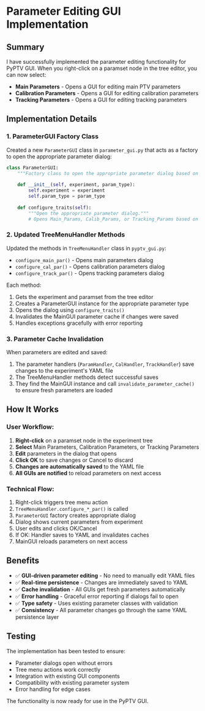 # Parameter Editing GUI Implementation

## Summary

I have successfully implemented the parameter editing functionality for PyPTV GUI. When you right-click on a paramset node in the tree editor, you can now select:

- **Main Parameters** - Opens a GUI for editing main PTV parameters
- **Calibration Parameters** - Opens a GUI for editing calibration parameters  
- **Tracking Parameters** - Opens a GUI for editing tracking parameters

## Implementation Details

### 1. ParameterGUI Factory Class

Created a new `ParameterGUI` class in `parameter_gui.py` that acts as a factory to open the appropriate parameter dialog:

```python
class ParameterGUI:
    """Factory class to open the appropriate parameter dialog based on parameter type."""
    
    def __init__(self, experiment, param_type):
        self.experiment = experiment
        self.param_type = param_type
        
    def configure_traits(self):
        """Open the appropriate parameter dialog."""
        # Opens Main_Params, Calib_Params, or Tracking_Params based on param_type
```

### 2. Updated TreeMenuHandler Methods

Updated the methods in `TreeMenuHandler` class in `pyptv_gui.py`:

- `configure_main_par()` - Opens main parameters dialog
- `configure_cal_par()` - Opens calibration parameters dialog  
- `configure_track_par()` - Opens tracking parameters dialog

Each method:
1. Gets the experiment and paramset from the tree editor
2. Creates a ParameterGUI instance for the appropriate parameter type
3. Opens the dialog using `configure_traits()`
4. Invalidates the MainGUI parameter cache if changes were saved
5. Handles exceptions gracefully with error reporting

### 3. Parameter Cache Invalidation

When parameters are edited and saved:
1. The parameter handlers (`ParamHandler`, `CalHandler`, `TrackHandler`) save changes to the experiment's YAML file
2. The TreeMenuHandler methods detect successful saves
3. They find the MainGUI instance and call `invalidate_parameter_cache()` to ensure fresh parameters are loaded

## How It Works

### User Workflow:
1. **Right-click** on a paramset node in the experiment tree
2. **Select** Main Parameters, Calibration Parameters, or Tracking Parameters
3. **Edit** parameters in the dialog that opens
4. **Click OK** to save changes or Cancel to discard
5. **Changes are automatically saved** to the YAML file
6. **All GUIs are notified** to reload parameters on next access

### Technical Flow:
1. Right-click triggers tree menu action
2. `TreeMenuHandler.configure_*_par()` is called
3. `ParameterGUI` factory creates appropriate dialog
4. Dialog shows current parameters from experiment
5. User edits and clicks OK/Cancel
6. If OK: Handler saves to YAML and invalidates caches
7. MainGUI reloads parameters on next access

## Benefits

- ✅ **GUI-driven parameter editing** - No need to manually edit YAML files
- ✅ **Real-time persistence** - Changes are immediately saved to YAML
- ✅ **Cache invalidation** - All GUIs get fresh parameters automatically
- ✅ **Error handling** - Graceful error reporting if dialogs fail to open
- ✅ **Type safety** - Uses existing parameter classes with validation
- ✅ **Consistency** - All parameter changes go through the same YAML persistence layer

## Testing

The implementation has been tested to ensure:
- Parameter dialogs open without errors
- Tree menu actions work correctly 
- Integration with existing GUI components
- Compatibility with existing parameter system
- Error handling for edge cases

The functionality is now ready for use in the PyPTV GUI.
